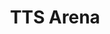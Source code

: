 ---
title: TTS Arena
sdk_version: 4.19.0
sdk: gradio
app_file: app.py
license: zlib
tags:
- arena
emoji: 🏆
colorFrom: blue
colorTo: blue
pinned: true
header: mini
short_description: Vote on the top TTS models!
---